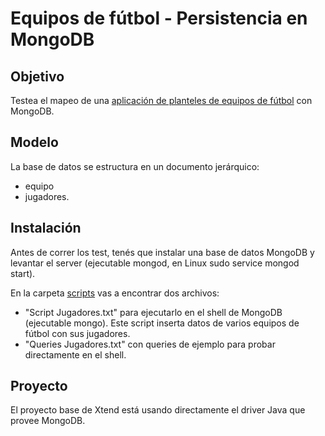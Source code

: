 # Equipos de fútbol - Persistencia en MongoDB

## Objetivo
Testea el mapeo de una [aplicación de planteles de equipos de fútbol](http://ddsutn.com.ar/material/guia-de-ejercicios/guia-modelado-datos/nosql_plantelesfutbol) con MongoDB. 

## Modelo
La base de datos se estructura en un documento jerárquico:
* equipo 
 * jugadores.

## Instalación
Antes de correr los test, tenés que instalar una base de datos MongoDB y levantar el server
(ejecutable mongod, en Linux sudo service mongod start). 

En la carpeta [scripts](scripts) vas a encontrar dos archivos:

* "Script Jugadores.txt" para ejecutarlo en el shell de MongoDB (ejecutable mongo). Este script inserta datos de varios equipos de fútbol con sus jugadores.
* "Queries Jugadores.txt" con queries de ejemplo para probar directamente en el shell.

## Proyecto
El proyecto base de Xtend está usando directamente el driver Java que provee MongoDB.

